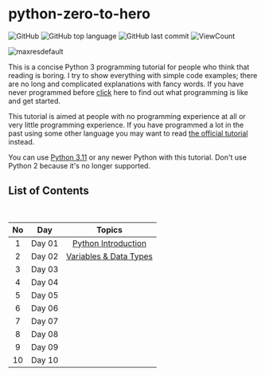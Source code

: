 # python-zero-to-hero

![GitHub](https://img.shields.io/github/license/hegdepavankumar/python-zero-to-hero?style=flat)
![GitHub top language](https://img.shields.io/github/languages/top/hegdepavankumar/python-zero-to-hero?style=flat)
![GitHub last commit](https://img.shields.io/github/last-commit/hegdepavankumar/python-zero-to-hero?style=flat)
![ViewCount](https://views.whatilearened.today/views/github/hegdepavankumar/python-zero-to-hero.svg?cache=remove)

![maxresdefault](https://user-images.githubusercontent.com/85627085/232237297-a6e64130-4e8a-47b5-8a5e-b8828a1ac250.jpg)
<br>

This is a concise Python 3 programming tutorial for people who think that reading is boring. I try to show everything with simple code examples; there are no long and complicated explanations with fancy words. If you have never programmed before [click]() here to find out what programming is like and get started.

This tutorial is aimed at people with no programming experience at all or very little programming experience. If you have programmed a lot in the past using some other language you may want to read [the official tutorial](https://docs.python.org/3/tutorial/) instead.

You can use [Python 3.11](https://www.python.org/downloads/) or any newer Python with this tutorial. Don't use Python 2 because it's no longer supported.

## List of Contents
<br>

| No | Day | Topics |
|:------:|------------|:---------:|
| 1 | Day 01 | [ Python Introduction ](https://github.com/hegdepavankumar/python-zero-to-hero/tree/master/Day_01_Python_Introduction)
| 2 | Day 02 | [ Variables & Data Types ](https://github.com/hegdepavankumar/python-zero-to-hero/tree/master/Day_02_Variables_%26_Data_Types)
| 3 | Day 03 | [  ]()
| 4 | Day 04 | [  ]()
| 5 | Day 05 | [  ]()
| 6 | Day 06 | [  ]()
| 7 | Day 07 | [  ]()
| 8 | Day 08 | [  ]()
| 9 | Day 09 | [  ]()
| 10 | Day 10 | [  ]()











